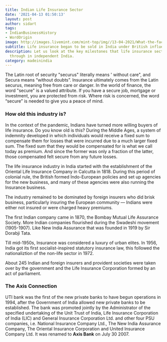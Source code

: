 ```yaml
---
title: Indian Life Insurance Sector
date: '2021-04-13 01:50:13'
layout: post
author: sidart
tags:
- IndianBusinessHistory
- WordOrigin
image: http://images.livemint.com/mint-top/img//13-04-2021/What-the-fact-LIC.jpg
subtitle: Life insurance began to be sold in India under British influence.
description: Let us look at the key milestones that life insurance sector has gone
  through in independent India.
category: madeinindia
---
```


The Latin root of security "securus" literally means ' without care", and Secura means “without doubts”. Insurance ultimately comes from the Latin securus, meaning free from care or danger. 
In the world of finance, the word "secure" is a valued attribute. If you have a secure job, mortgage or investment, you are protected from risk. Where risk is concerned, the word “secure” is needed to give you a peace of mind.

### How old this industry is?
In the context of the pandemic, Indians have turned more willing buyers of life insurance. Do you know old is this?
During the Middle Ages, a system of indemnity developed in which individuals would receive a fixed sum to compensate them for losses that were incurred due to a much larger fixed sum. The fixed sum that they would be compensated for is what we call today as premium. And since the former was only a fraction of the latter, those compensated felt secure from any future losses.

The life insurance industry in India started with the establishment of the Oriental Life Insurance Company in Calcutta in 1818. During this period of colonial rule, the British formed Indo-European policies and set up agencies for the new business, and many of these agencies were also running the Insurance business. 

The industry remained to be dominated by foreign insurers who did brisk business, particularly insuring the European community — Indians were either not insured or were charged heavy premiums. 

The first Indian company came in 1870, the Bombay Mutual Life Assurance Society. More Indian companies flourished during the Swadeshi movement (1905-1907). Like New India Assurance that was founded in 1919 by Sir Dorabji Tata.

Till mid-1950s, Insurance was considered a luxury of urban elites. In 1956, India got its first socialist-inspired statutory insurance law, this followed the nationaliztion of the non-life sector in 1972.

About 245 Indian and foreign insurers and provident societies were taken over by the government and the Life Insurance Corporation formed by an act of parliament.

### The Axis Connection
UTI bank was the first of the new private banks to have begun operations in 1994, after the Government of India allowed new private banks to be established. The bank was promoted jointly by the Administrator of the specified undertaking of the Unit Trust of India, Life Insurance Corporation of India (LIC) and General Insurance Corporation Ltd. and other four PSU companies, i.e. National Insurance Company Ltd., The New India Assurance Company, The Oriental Insurance Corporation and United Insurance Company Ltd. It was renamed to **Axis Bank** on July 30 2007.
